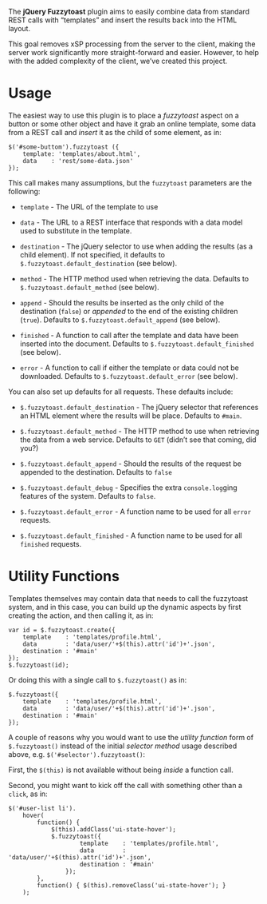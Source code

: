 The **jQuery Fuzzytoast** plugin aims to easily combine data from
standard REST calls with “templates” and insert the results back into
the HTML layout.

This goal removes xSP processing from the server to the client, making
the server work significantly more straight-forward and easier. However,
to help with the added complexity of the client, we’ve created this
project.

Usage
=====

The easiest way to use this plugin is to place a *fuzzytoast* aspect on
a button or some other object and have it grab an online template, some
data from a REST call and *insert* it as the child of some element, as
in:

    $('#some-buttom').fuzzytoast ({ 
        template: 'templates/about.html',
        data    : 'rest/some-data.json' 
    });

This call makes many assumptions, but the `fuzzytoast` parameters are
the following:

  * `template` - The URL of the template to use

  * `data` - The URL to a REST interface that responds with a data model
    used to substitute in the template.

  * `destination` - The jQuery selector to use when adding the results
    (as a child element). If not specified, it defaults to
    `$.fuzzytoast.default_destination` (see below).

  * `method` - The HTTP method used when retrieving the data. Defaults
    to `$.fuzzytoast.default_method` (see below).

  * `append` - Should the results be inserted as the only child of the
    destination (`false`) or *appended* to the end of the existing
    children (`true`). Defaults to `$.fuzzytoast.default_append` (see
    below).

  * `finished` - A function to call after the template and data have
    been inserted into the document. Defaults to
    `$.fuzzytoast.default_finished` (see below).

  * `error` - A function to call if either the template or data could
    not be downloaded. Defaults to `$.fuzzytoast.default_error` (see
    below).

You can also set up defaults for all requests. These defaults include:

  * `$.fuzzytoast.default_destination` - The jQuery selector that
    references an HTML element where the results will be place. Defaults
    to `#main`.

  * `$.fuzzytoast.default_method` - The HTTP method to use when retrieving
    the data from a web service. Defaults to `GET` (didn’t see that
    coming, did you?)

  * `$.fuzzytoast.default_append` - Should the results of the request be
    appended to the destination. Defaults to `false`

  * `$.fuzzytoast.default_debug` - Specifies the extra `console.log`ging
    features of the system. Defaults to `false`.

  * `$.fuzzytoast.default_error` - A function name to be used for all
    `error` requests.

  * `$.fuzzytoast.default_finished` - A function name to be used for all
    `finished` requests.

Utility Functions
=================

Templates themselves may contain data that needs to call the fuzzytoast
system, and in this case, you can build up the dynamic aspects by first
creating the action, and then calling it, as in:

    var id = $.fuzzytoast.create({
        template    : 'templates/profile.html',
        data        : 'data/user/'+$(this).attr('id')+'.json',
        destination : '#main'
    });                                                         
    $.fuzzytoast(id);

Or doing this with a single call to `$.fuzzytoast()` as in:

    $.fuzzytoast({
        template    : 'templates/profile.html',
        data        : 'data/user/'+$(this).attr('id')+'.json',
        destination : '#main'
    });

A couple of reasons why you would want to use the *utility function*
form of `$.fuzzytoast()` instead of the initial *selector method* usage
described above, e.g. `$('#selector').fuzzytoast()`:

First, the `$(this)` is not available without being *inside* a function
call.

Second, you might want to kick off the call with something other than a
`click`, as in:

    $('#user-list li').
        hover(
            function() {
                $(this).addClass('ui-state-hover');             
                $.fuzzytoast({
                        template    : 'templates/profile.html', 
                        data        : 'data/user/'+$(this).attr('id')+'.json', 
                        destination : '#main'                   
                    });
            },
            function() { $(this).removeClass('ui-state-hover'); }   
        );
